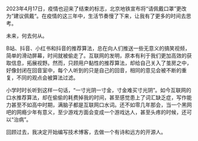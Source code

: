 2023年4月17日，疫情也迎来了结束的标志，北京地铁宣布将“请佩戴口罩”更改为”建议佩戴“。在疫情的这三年中，生活节奏慢了下来，让我有了更多的时间去思考。

未来，何去何从。

B站、抖音、小红书和抖音的推荐算法，总在向人们推送一些无意义的搞笑视频，简单的滑动屏幕，时间就被偷走了。互联网的发明，原本有利于我们更加高效的获取信息，拓展视野。然而，只顾用户黏性的推荐算法，却给自己关入了茧房之中，好像封闭在回音室中，每个人听到的只是自己的回音，相同的意见会被不断的重复，不同的观点会被算法过滤。

小学时时长听到这样一句话，“一寸光阴一寸金，寸金难买寸光阴”。如今互联网的口水推荐算法，却在偷偷的耗费掉我的时间，甚至感觉患上了词汇缺乏症，写作能力甚至不如高中时期，满脑子都是互联网口水词。还不如零几年那会，当一个黑网吧的网瘾少年有意义，至少游戏方面会变成一个游戏达人，甚至头疼的时候，还可以“治病”。

回顾过去，我决定开始编写技术博客，去做一个有诗和远方的开源人。

